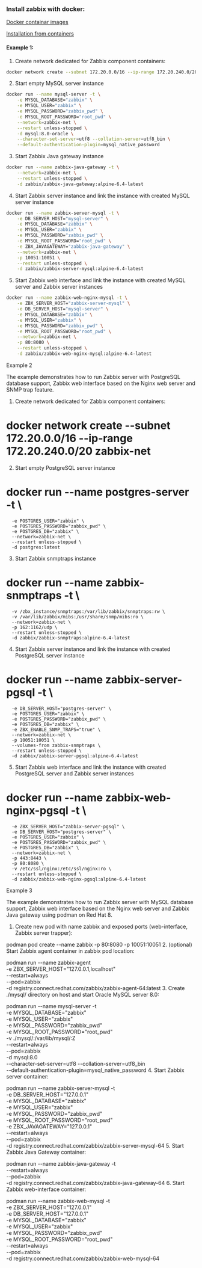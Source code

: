 ### Install zabbix with docker:
[Docker containar images](https://www.zabbix.com/container_images)

[Installation from containers](https://www.zabbix.com/documentation/current/en/manual/installation/containers)


#### Example 1:

1. Create network dedicated for Zabbix component containers:
```bash
docker network create --subnet 172.20.0.0/16 --ip-range 172.20.240.0/20 zabbix-net
```

2. Start empty MySQL server instance
```bash
docker run --name mysql-server -t \
    -e MYSQL_DATABASE="zabbix" \
    -e MYSQL_USER="zabbix" \
    -e MYSQL_PASSWORD="zabbix_pwd" \
    -e MYSQL_ROOT_PASSWORD="root_pwd" \
    --network=zabbix-net \
    --restart unless-stopped \
    -d mysql:8.0-oracle \
    --character-set-server=utf8 --collation-server=utf8_bin \
    --default-authentication-plugin=mysql_native_password
```
    
3. Start Zabbix Java gateway instance
```bash
docker run --name zabbix-java-gateway -t \
    --network=zabbix-net \
    --restart unless-stopped \
    -d zabbix/zabbix-java-gateway:alpine-6.4-latest
```
    
4. Start Zabbix server instance and link the instance with created MySQL server instance
```bash
docker run --name zabbix-server-mysql -t \
    -e DB_SERVER_HOST="mysql-server" \
    -e MYSQL_DATABASE="zabbix" \
    -e MYSQL_USER="zabbix" \
    -e MYSQL_PASSWORD="zabbix_pwd" \
    -e MYSQL_ROOT_PASSWORD="root_pwd" \
    -e ZBX_JAVAGATEWAY="zabbix-java-gateway" \
    --network=zabbix-net \
    -p 10051:10051 \
    --restart unless-stopped \
    -d zabbix/zabbix-server-mysql:alpine-6.4-latest
```

5. Start Zabbix web interface and link the instance with created MySQL server and Zabbix server instances
```bash
docker run --name zabbix-web-nginx-mysql -t \
    -e ZBX_SERVER_HOST="zabbix-server-mysql" \
    -e DB_SERVER_HOST="mysql-server" \
    -e MYSQL_DATABASE="zabbix" \
    -e MYSQL_USER="zabbix" \
    -e MYSQL_PASSWORD="zabbix_pwd" \
    -e MYSQL_ROOT_PASSWORD="root_pwd" \
    --network=zabbix-net \
    -p 80:8080 \
    --restart unless-stopped \
    -d zabbix/zabbix-web-nginx-mysql:alpine-6.4-latest
```
Example 2

The example demonstrates how to run Zabbix server with PostgreSQL database support, Zabbix web interface based on the Nginx web server and SNMP trap feature.

1. Create network dedicated for Zabbix component containers:

# docker network create --subnet 172.20.0.0/16 --ip-range 172.20.240.0/20 zabbix-net
2. Start empty PostgreSQL server instance

# docker run --name postgres-server -t \
      -e POSTGRES_USER="zabbix" \
      -e POSTGRES_PASSWORD="zabbix_pwd" \
      -e POSTGRES_DB="zabbix" \
      --network=zabbix-net \
      --restart unless-stopped \
      -d postgres:latest
3. Start Zabbix snmptraps instance

# docker run --name zabbix-snmptraps -t \
      -v /zbx_instance/snmptraps:/var/lib/zabbix/snmptraps:rw \
      -v /var/lib/zabbix/mibs:/usr/share/snmp/mibs:ro \
      --network=zabbix-net \
      -p 162:1162/udp \
      --restart unless-stopped \
      -d zabbix/zabbix-snmptraps:alpine-6.4-latest
4. Start Zabbix server instance and link the instance with created PostgreSQL server instance

# docker run --name zabbix-server-pgsql -t \
      -e DB_SERVER_HOST="postgres-server" \
      -e POSTGRES_USER="zabbix" \
      -e POSTGRES_PASSWORD="zabbix_pwd" \
      -e POSTGRES_DB="zabbix" \
      -e ZBX_ENABLE_SNMP_TRAPS="true" \
      --network=zabbix-net \
      -p 10051:10051 \
      --volumes-from zabbix-snmptraps \
      --restart unless-stopped \
      -d zabbix/zabbix-server-pgsql:alpine-6.4-latest
5. Start Zabbix web interface and link the instance with created PostgreSQL server and Zabbix server instances

# docker run --name zabbix-web-nginx-pgsql -t \
      -e ZBX_SERVER_HOST="zabbix-server-pgsql" \
      -e DB_SERVER_HOST="postgres-server" \
      -e POSTGRES_USER="zabbix" \
      -e POSTGRES_PASSWORD="zabbix_pwd" \
      -e POSTGRES_DB="zabbix" \
      --network=zabbix-net \
      -p 443:8443 \
      -p 80:8080 \
      -v /etc/ssl/nginx:/etc/ssl/nginx:ro \
      --restart unless-stopped \
      -d zabbix/zabbix-web-nginx-pgsql:alpine-6.4-latest
Example 3

The example demonstrates how to run Zabbix server with MySQL database support, Zabbix web interface based on the Nginx web server and Zabbix Java gateway using podman on Red Hat 8.

1. Create new pod with name zabbix and exposed ports (web-interface, Zabbix server trapper):

podman pod create --name zabbix -p 80:8080 -p 10051:10051
2. (optional) Start Zabbix agent container in zabbix pod location:

podman run --name zabbix-agent \
    -e ZBX_SERVER_HOST="127.0.0.1,localhost" \
    --restart=always \
    --pod=zabbix \
    -d registry.connect.redhat.com/zabbix/zabbix-agent-64:latest
3. Create ./mysql/ directory on host and start Oracle MySQL server 8.0:

podman run --name mysql-server -t \
      -e MYSQL_DATABASE="zabbix" \
      -e MYSQL_USER="zabbix" \
      -e MYSQL_PASSWORD="zabbix_pwd" \
      -e MYSQL_ROOT_PASSWORD="root_pwd" \
      -v ./mysql/:/var/lib/mysql/:Z \
      --restart=always \
      --pod=zabbix \
      -d mysql:8.0 \
      --character-set-server=utf8 --collation-server=utf8_bin \
      --default-authentication-plugin=mysql_native_password
4. Start Zabbix server container:

podman run --name zabbix-server-mysql -t \
                  -e DB_SERVER_HOST="127.0.0.1" \
                  -e MYSQL_DATABASE="zabbix" \
                  -e MYSQL_USER="zabbix" \
                  -e MYSQL_PASSWORD="zabbix_pwd" \
                  -e MYSQL_ROOT_PASSWORD="root_pwd" \
                  -e ZBX_JAVAGATEWAY="127.0.0.1" \
                  --restart=always \
                  --pod=zabbix \
                  -d registry.connect.redhat.com/zabbix/zabbix-server-mysql-64
5. Start Zabbix Java Gateway container:

podman run --name zabbix-java-gateway -t \
      --restart=always \
      --pod=zabbix \
      -d registry.connect.redhat.com/zabbix/zabbix-java-gateway-64
6. Start Zabbix web-interface container:

podman run --name zabbix-web-mysql -t \
                  -e ZBX_SERVER_HOST="127.0.0.1" \
                  -e DB_SERVER_HOST="127.0.0.1" \
                  -e MYSQL_DATABASE="zabbix" \
                  -e MYSQL_USER="zabbix" \
                  -e MYSQL_PASSWORD="zabbix_pwd" \
                  -e MYSQL_ROOT_PASSWORD="root_pwd" \
                  --restart=always \
                  --pod=zabbix \
                  -d registry.connect.redhat.com/zabbix/zabbix-web-mysql-64


